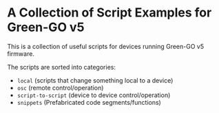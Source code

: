 # A Collection of Script Examples for Green-GO v5

This is a collection of useful scripts for devices running Green-GO v5 firmware.

The scripts are sorted into categories: 
- `local` (scripts that change something local to a device)
- `osc` (remote control/operation)
- `script-to-script` (device to device control/operation)
- `snippets` (Prefabricated code segments/functions)
